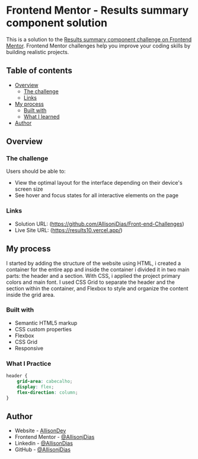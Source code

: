 # Frontend Mentor - Results summary component solution

This is a solution to the [Results summary component challenge on Frontend Mentor](https://www.frontendmentor.io/challenges/results-summary-component-CE_K6s0maV). Frontend Mentor challenges help you improve your coding skills by building realistic projects. 

## Table of contents

- [Overview](#overview)
  - [The challenge](#the-challenge)
  - [Links](#links)
- [My process](#my-process)
  - [Built with](#built-with)
  - [What I learned](#what-i-practice)
- [Author](#author)

## Overview

### The challenge

Users should be able to:

- View the optimal layout for the interface depending on their device's screen size
- See hover and focus states for all interactive elements on the page

### Links

- Solution URL: (https://github.com/AllisonjDias/Front-end-Challenges)
- Live Site URL: (https://results10.vercel.app/)

## My process

I started by adding the structure of the website using HTML, i created a container for the entire app and inside the container i divided it in two main parts: the header and a section. With CSS, i applied the project primary colors and main font. I used CSS Grid to separate the header and the section within the container, and Flexbox to style and organize the content inside the grid area.

### Built with

- Semantic HTML5 markup
- CSS custom properties
- Flexbox
- CSS Grid
- Responsive

### What I Practice

```css
header {
    grid-area: cabecalho;
    display: flex;
    flex-direction: column;
}
```

## Author

- Website - [AllisonDev](https://allisondev.netlify.app/)
- Frontend Mentor - [@AllisonjDias](https://www.frontendmentor.io/profile/AllisonjDias)
- Linkedin - [@AllisonDias](https://www.linkedin.com/in/allison-dias-17a6ba337/)
- GitHub - [@AllisonjDias](https://github.com/AllisonjDias)
